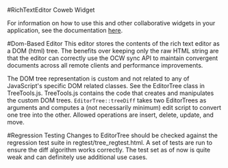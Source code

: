 #RichTextEditor Coweb Widget

For information on how to use this and other collaborative widgets in your application, see the documentation [here](http://opencoweb.org/ocwdocs/js/widgets.html).

#Dom-Based Editor
This editor stores the contents of the rich text editor as a DOM (html) tree. The benefits over keeping only the raw HTML string are that the editor can correctly use the OCW sync API to maintain convergent documents across all remote clients and performance improvements.

The DOM tree representation is custom and not related to any of JavaScript's specific DOM related classes. See the EditorTree class in TreeTools.js.
TreeTools.js contains the code that creates and manipulates the custom DOM trees. `EditorTree::treeDiff` takes two EditorTrees as arguments and computes a (not necessarily minimum) edit script to convert one tree into the other. Allowed operations are insert, delete, update, and move.

#Regression Testing
Changes to EditorTree should be checked against the regression test suite in regtest/tree_regtest.html. A set of tests are run to ensure the diff algorithm works correctly. The test set as of now is quite weak and can definitely use additional use cases.


